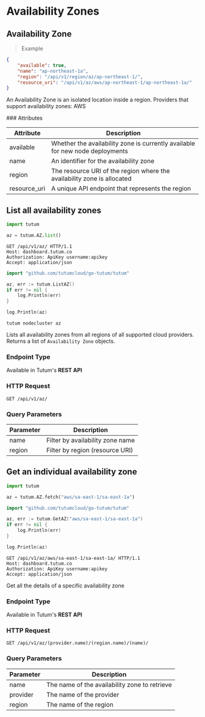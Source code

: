 # Availability Zones

## Availability Zone

> Example

```json
{
    "available": true,
    "name": "ap-northeast-1a",
    "region": "/api/v1/region/az/ap-northeast-1/",
    "resource_uri": "/api/v1/az/aws/ap-northeast-1/ap-northeast-1a/"
}
```

An Availability Zone is an isolated location inside a region. Providers that support availability zones: AWS


### Attributes

Attribute | Description
--------- | -----------
available | Whether the availability zone is currently available for new node deployments
name | An identifier for the availability zone
region | The resource URI of the region where the availability zone is allocated
resource_uri | A unique API endpoint that represents the region


## List all availability zones

```python
import tutum

az = tutum.AZ.list()
```

```http
GET /api/v1/az/ HTTP/1.1
Host: dashboard.tutum.co
Authorization: ApiKey username:apikey
Accept: application/json
```

```go
import "github.com/tutumcloud/go-tutum/tutum"

az, err := tutum.ListAZ()
if err != nil {
	log.Println(err)
}

log.Println(az)
```

```shell
tutum nodecluster az
```

Lists all availability zones from all regions of all supported cloud providers. Returns a list of `Availability Zone` objects.

### Endpoint Type

Available in Tutum's **REST API**

### HTTP Request

`GET /api/v1/az/`

### Query Parameters

Parameter | Description
--------- | -----------
name | Filter by availability zone name
region | Filter by region (resource URI)



## Get an individual availability zone

```python
import tutum

az = tutum.AZ.fetch("aws/sa-east-1/sa-east-1a")
```

```go
import "github.com/tutumcloud/go-tutum/tutum"

az, err := tutum.GetAZ("aws/sa-east-1/sa-east-1a")
if err != nil {
	log.Println(err)
}

log.Println(az)
```

```http
GET /api/v1/az/aws/sa-east-1/sa-east-1a/ HTTP/1.1
Host: dashboard.tutum.co
Authorization: ApiKey username:apikey
Accept: application/json
```


Get all the details of a specific availability zone

### Endpoint Type

Available in Tutum's **REST API**

### HTTP Request

`GET /api/v1/az/(provider.name)/(region.name)/(name)/`

### Query Parameters

Parameter | Description
--------- | -----------
name | The name of the availability zone to retrieve
provider | The name of the provider
region | The name of the region
